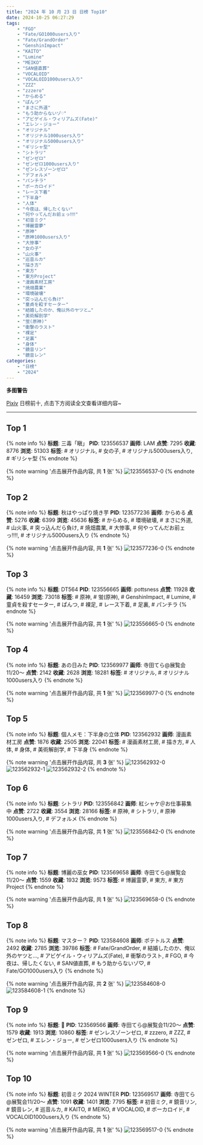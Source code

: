```yaml
---
title: "2024 年 10 月 23 日 日榜 Top10"
date: 2024-10-25 06:27:29
tags:
    - "FGO"
    - "Fate/GO1000users入り"
    - "Fate/GrandOrder"
    - "GenshinImpact"
    - "KAITO"
    - "Lumine"
    - "MEIKO"
    - "SAN値直葬"
    - "VOCALOID"
    - "VOCALOID1000users入り"
    - "ZZZ"
    - "zzzero"
    - "からめる"
    - "ぱんつ"
    - "まさに外道"
    - "もう助からないゾ♡"
    - "アビゲイル・ウィリアムズ(Fate)"
    - "エレン・ジョー"
    - "オリジナル"
    - "オリジナル1000users入り"
    - "オリジナル5000users入り"
    - "ギリシャ型"
    - "シトラリ"
    - "ゼンゼロ"
    - "ゼンゼロ1000users入り"
    - "ゼンレスゾーンゼロ"
    - "デフォルメ"
    - "パンチラ"
    - "ボーカロイド"
    - "レース下着"
    - "下半身"
    - "人体"
    - "今夜は、帰したくない"
    - "何やってんだお前ェっ‼‼"
    - "初音ミク"
    - "博麗霊夢"
    - "原神"
    - "原神1000users入り"
    - "大惨事"
    - "女の子"
    - "山火事"
    - "巡音ルカ"
    - "描き方"
    - "東方"
    - "東方Project"
    - "漫画素材工房"
    - "焼畑農業"
    - "環境破壊"
    - "突っ込んだら負け"
    - "童貞を殺すセーター"
    - "結婚したのか、俺以外のヤツと…"
    - "美術解剖学"
    - "蛍(原神)"
    - "衝撃のラスト"
    - "裸足"
    - "足裏"
    - "身体"
    - "鏡音リン"
    - "鏡音レン"
categories:
    - "日榜"
    - "2024"
---
```


<i class="fa fa-triangle-exclamation"></i>**多图警告**<i class="fa fa-triangle-exclamation"></i>

[Pixiv](https://www.pixiv.net/) 日榜前十, 点击下方阅读全文查看详细内容~

<!-- more -->

---

## Top 1

{% note info %}
**标题**: 三毒「瞋」
**PID**: 123556537 **画师**: LAM
**点赞**: 7295 **收藏**: 8776 **浏览**: 51303
**标签**: # オリジナル, # 女の子, # オリジナル5000users入り, # ギリシャ型
{% endnote %}

{% note warning '点击展开作品内容, 共 **1** 张' %}
![123556537-0](https://i.pixiv.re/img-original/img/2024/10/22/00/00/11/123556537_p0.png)
{% endnote %}

## Top 2

{% note info %}
**标题**: 秋はやっぱり焼き芋
**PID**: 123577236 **画师**: からめる
**点赞**: 5276 **收藏**: 6399 **浏览**: 45636
**标签**: # からめる, # 環境破壊, # まさに外道, # 山火事, # 突っ込んだら負け, # 焼畑農業, # 大惨事, # 何やってんだお前ェっ‼‼, # オリジナル5000users入り
{% endnote %}

{% note warning '点击展开作品内容, 共 **1** 张' %}
![123577236-0](https://i.pixiv.re/img-original/img/2024/10/22/20/05/02/123577236_p0.jpg)
{% endnote %}

## Top 3

{% note info %}
**标题**: DT564
**PID**: 123556665 **画师**: pottsness
**点赞**: 11928 **收藏**: 16459 **浏览**: 73018
**标签**: # 原神, # 蛍(原神), # GenshinImpact, # Lumine, # 童貞を殺すセーター, # ぱんつ, # 裸足, # レース下着, # 足裏, # パンチラ
{% endnote %}

{% note warning '点击展开作品内容, 共 **1** 张' %}
![123556665-0](https://i.pixiv.re/img-original/img/2024/10/22/00/00/45/123556665_p0.jpg)
{% endnote %}

## Top 4

{% note info %}
**标题**: あの日みた
**PID**: 123569977 **画师**: 寺田てら@展覧会11/20〜
**点赞**: 2142 **收藏**: 2628 **浏览**: 18281
**标签**: # オリジナル, # オリジナル1000users入り
{% endnote %}

{% note warning '点击展开作品内容, 共 **1** 张' %}
![123569977-0](https://i.pixiv.re/img-original/img/2024/10/22/14/22/38/123569977_p0.jpg)
{% endnote %}

## Top 5

{% note info %}
**标题**: 個人メモ：下半身の立体
**PID**: 123562932 **画师**: 漫画素材工房
**点赞**: 1876 **收藏**: 2505 **浏览**: 22041
**标签**: # 漫画素材工房, # 描き方, # 人体, # 身体, # 美術解剖学, # 下半身
{% endnote %}

{% note warning '点击展开作品内容, 共 **3** 张' %}
![123562932-0](https://i.pixiv.re/img-original/img/2024/10/22/06/00/06/123562932_p0.jpg)
![123562932-1](https://i.pixiv.re/img-original/img/2024/10/22/06/00/06/123562932_p1.jpg)
![123562932-2](https://i.pixiv.re/img-original/img/2024/10/22/06/00/06/123562932_p2.jpg)
{% endnote %}

## Top 6

{% note info %}
**标题**: シトラリ
**PID**: 123556842 **画师**: 紅シャケ＠お仕事募集中
**点赞**: 2722 **收藏**: 3554 **浏览**: 28166
**标签**: # 原神, # シトラリ, # 原神1000users入り, # デフォルメ
{% endnote %}

{% note warning '点击展开作品内容, 共 **1** 张' %}
![123556842-0](https://i.pixiv.re/img-original/img/2024/10/22/00/02/24/123556842_p0.jpg)
{% endnote %}

## Top 7

{% note info %}
**标题**: 博麗の巫女
**PID**: 123569658 **画师**: 寺田てら@展覧会11/20〜
**点赞**: 1559 **收藏**: 1932 **浏览**: 9573
**标签**: # 博麗霊夢, # 東方, # 東方Project
{% endnote %}

{% note warning '点击展开作品内容, 共 **1** 张' %}
![123569658-0](https://i.pixiv.re/img-original/img/2024/10/22/14/02/34/123569658_p0.jpg)
{% endnote %}

## Top 8

{% note info %}
**标题**: マスター？
**PID**: 123584608 **画师**: ポテトルス
**点赞**: 2492 **收藏**: 2785 **浏览**: 39786
**标签**: # Fate/GrandOrder, # 結婚したのか、俺以外のヤツと…, # アビゲイル・ウィリアムズ(Fate), # 衝撃のラスト, # FGO, # 今夜は、帰したくない, # SAN値直葬, # もう助からないゾ♡, # Fate/GO1000users入り
{% endnote %}

{% note warning '点击展开作品内容, 共 **2** 张' %}
![123584608-0](https://i.pixiv.re/img-original/img/2024/10/22/23/46/29/123584608_p0.jpg)
![123584608-1](https://i.pixiv.re/img-original/img/2024/10/22/23/46/29/123584608_p1.jpg)
{% endnote %}

## Top 9

{% note info %}
**标题**: 🦈
**PID**: 123569566 **画师**: 寺田てら@展覧会11/20〜
**点赞**: 1579 **收藏**: 1913 **浏览**: 10860
**标签**: # ゼンレスゾーンゼロ, # zzzero, # ZZZ, # ゼンゼロ, # エレン・ジョー, # ゼンゼロ1000users入り
{% endnote %}

{% note warning '点击展开作品内容, 共 **1** 张' %}
![123569566-0](https://i.pixiv.re/img-original/img/2024/10/22/13/58/27/123569566_p0.jpg)
{% endnote %}

## Top 10

{% note info %}
**标题**: 初音ミク 2024 WINTER
**PID**: 123569517 **画师**: 寺田てら@展覧会11/20〜
**点赞**: 1091 **收藏**: 1401 **浏览**: 7795
**标签**: # 初音ミク, # 鏡音リン, # 鏡音レン, # 巡音ルカ, # KAITO, # MEIKO, # VOCALOID, # ボーカロイド, # VOCALOID1000users入り
{% endnote %}

{% note warning '点击展开作品内容, 共 **1** 张' %}
![123569517-0](https://i.pixiv.re/img-original/img/2024/10/22/13/54/57/123569517_p0.jpg)
{% endnote %}
